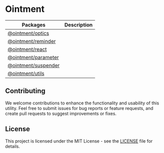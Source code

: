 # Ointment

| Packages                                     | Description |
| -------------------------------------------- | ----------- |
| [@ointment/optics](./packages/optics/)       |             |
| [@ointment/reminder](./packages/reminder/)   |             |
| [@ointment/react](./packages/react/)         |             |
| [@ointment/parameter](./packages/parameter/) |             |
| [@ointment/suspender](./packages/suspender/) |             |
| [@ointment/utils](./packages/utils/)         |             |

## Contributing

We welcome contributions to enhance the functionality and usability of this utility. Feel free to submit issues for bug reports or feature requests, and create pull requests to suggest improvements or fixes.

## License

This project is licensed under the MIT License - see the [LICENSE](./LICENSE) file for details.
